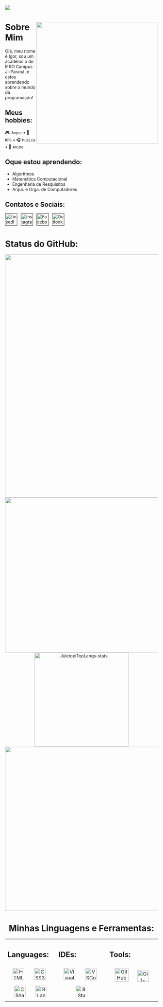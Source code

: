<!--
❗ ➤ References used in this Repository:
🔗 • https://github.com/kyechan99/capsule-render
🔗 • https://github.com/antonkomarev/github-profile-views-counter
🔗 • https://github.com/DenverCoder1/custom-icon-badges
🔗 • https://github.com/DenverCoder1/github-readme-streak-stats
🔗 • https://github.com/Ashutosh00710/github-readme-activity-graph
🔗 • https://github.com/anuraghazra/github-readme-stats
🔗 • https://github.com/alexandresanlim/Badges4-README.md-Profile
🔗 • https://profilepicturemaker.com
🔗 • https://devicon.dev
🔗 • https://shields.io
🔗 • https://giphy.com
🔗 • https://emoji.gg
🔗 • https://getemoji.com
-->

<div align="left">
<img align="left" src="https://komarev.com/ghpvc/?username=igordevteste&color=8d1daf" ><div>
<br>

# <img align="right" src="https://media.giphy.com/media/juua9i2c2fA0AIp2iq/giphy.gif" width="400"><div> Sobre Mim

<div align="left">
Olá, meu nome é Igor, sou um acadêmcio do IFRO Campus Ji-Paraná, e estou aprendendo sobre o mundo da programação!

## Meus hobbies:

🎮 `Jogos` • 🎲 `RPG` • 🎧 `Musica` • 🍜 `Anime`

## Oque estou aprendendo:

- Algoritmos
- Matemática Computacional
- Engenharia de Resquisitos
- Arqui. e Orga. de Computadores

## Contatos e Sociais:

<a href=""><img src="https://cdn.jsdelivr.net/gh/devicons/devicon/icons/linkedin/linkedin-original.svg" height="40" alt="LinkedIn-icon"></a>&nbsp;&nbsp;
<a href=""><img src="https://cdn3.emoji.gg/emojis/6333-instagram.png" height="40" alt="Instagram-icon"></a>&nbsp;&nbsp;
<a href=""><img src="https://cdn.jsdelivr.net/gh/devicons/devicon/icons/facebook/facebook-original.svg" height="40" alt="Facebook-icon"></a>&nbsp;&nbsp;
<a href=""><img src="https://pngimg.com/uploads/email/email_PNG100738.png" height="40" alt="Outlook-icon"></a>&nbsp;&nbsp;
</div>

<div>

# Status do GitHub:

<div align="center">

<img src="https://activity-graph.herokuapp.com/graph?username=igordevteste&bg_color=0e1118&hide_border=true&custom_title=Contribution%20Graph&area=true&area_color=e73737&title_color=e73737&line=e73737&point=e73737&theme=high-contrast" width="800">

<img src="https://github-readme-stats.vercel.app/api?username=igordevteste&show_icons=true&count_private=true&include_all_commits=true&theme=codeSTACKr&title_color=8d1daf&icon_color=8d1daf&border_color=0d1017&bg_color=0e1118" width="510">

<img src="https://github-readme-stats.vercel.app/api/top-langs/?username=igordevteste&layout=default&langs_count=7&theme=codeSTACKr&title_color=8d1daf&icon_color=8d1daf&border_color=0e1118&bg_color=0e1118" width="310" alt="JuletopiTopLangs-stats">

<img src="https://github-readme-streak-stats.herokuapp.com/?user=igordevteste&theme=dark&ring=e73737&currStreakNum=ffffff&fire=eaa532&currStreakLabel=eaa532&hide_border=true&background=0E1118" width="540">

<div>

# Minhas Linguagens e Ferramentas:

<table><tr><td valign="top" width="33%">

## Languages:
<div align="center">  
<a href="https://www.w3schools.com/html/" target="_blank"><img style="margin: 10px" src="https://cdn.jsdelivr.net/gh/devicons/devicon/icons/html5/html5-original.svg" alt="HTML5-icon" height="38" /></a>&nbsp;&nbsp;
<a href="https://www.w3schools.com/css/" target="_blank"><img style="margin: 10px" src="https://cdn.jsdelivr.net/gh/devicons/devicon/icons/css3/css3-original.svg" alt="CSS3-icon" height="38" /></a>&nbsp;&nbsp;
<a href="https://dotnet.microsoft.com/en-us/languages/csharp" target="_blank"><img style="margin: 10px" src="https://profilinator.rishav.dev/skills-assets/csharp-original.svg" alt="CSharp-icon" height="38" /></a>&nbsp;&nbsp;
<a href="https://www.codecademy.com/resources/blog/what-is-r-used-for/" target="_blank"><img style="margin: 10px" src="https://cdn.jsdelivr.net/gh/devicons/devicon/icons/r/r-original.svg" alt="RLanguage-icon" height="38" /></a>
</div>

</td><td valign="top" width="33%">

## IDEs:  
<div align="center">
<a href="https://visualstudio.microsoft.com/" target="_blank"><img style="margin: 10px" src="https://cdn.jsdelivr.net/gh/devicons/devicon/icons/visualstudio/visualstudio-plain.svg" alt="VisualStudio-icon" height="38" /></a>&nbsp;&nbsp;
<a href="https://code.visualstudio.com/" target="_blank"><img style="margin: 10px" src="https://cdn.jsdelivr.net/gh/devicons/devicon/icons/vscode/vscode-original.svg" alt="VSCode-icon" height="38" /></a>&nbsp;&nbsp;
<a href="https://www.datacamp.com/tutorial/r-studio-tutorial" target="_blank"><img style="margin: 10px" src="https://cdn.jsdelivr.net/gh/devicons/devicon/icons/rstudio/rstudio-original.svg" alt="RStudio-icon" height="38" /></a>
</div>

</td><td valign="top" width="33%">

## Tools:
<div align="center">
<a href="https://en.wikipedia.org/wiki/GitHub" target="_blank"><img style="margin: 10px" src="https://img.icons8.com/fluency/48/000000/github.png" alt="GitHub-icon" height="45" /></a>&nbsp;
<a href="https://en.wikipedia.org/wiki/Git" target="_blank"><img style="margin: 10px" src="https://cdn.jsdelivr.net/gh/devicons/devicon/icons/git/git-original.svg" alt="Git-icon" height="38" /></a>&nbsp;
</div>

</td></tr></table> 

<div>
